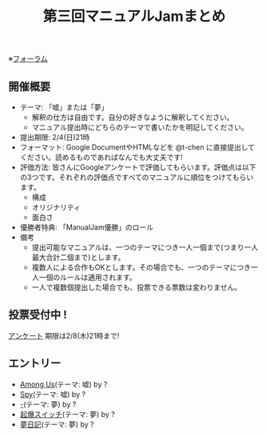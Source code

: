 ﻿---
layout: default
title: 第三回マニュアルJamまとめ
description: KTaNE Japanで開催された第三回マニュアルJamのまとめです
lang: ja_JP
---

※[フォーラム](https://canary.discord.com/channels/874852992501813310/1197824533193838683)

## 開催概要
* テーマ: 「嘘」または「夢」
  * 解釈の仕方は自由です。自分の好きなように解釈してください。
  * マニュアル提出時にどちらのテーマで書いたかを明記してください。
* 提出期限: 2/4(日)21時
* フォーマット: Google DocumentやHTMLなどを @t-chen に直接提出してください。読めるものであればなんでも大丈夫です!
* 評価方法: 皆さんにGoogleアンケートで評価してもらいます。評価点は以下の3つです。それぞれの評価点ですべてのマニュアルに順位をつけてもらいます。
  * 構成
  * オリジナリティ
  * 面白さ
* 優勝者特典: 「ManualJam優勝」のロール
* 備考
  * 提出可能なマニュアルは、一つのテーマにつき一人一個まで(つまり一人最大合計二個まで)とします。
  * 複数人による合作もOKとします。その場合でも、一つのテーマにつき一人一個のルールは適用されます。
  * 一人で複数個提出した場合でも、投票できる票数は変わりません。

## 投票受付中 !
[アンケート](https://docs.google.com/forms/d/10B1SzkbCwJXkQrlkm7w8aTSdvxNy2D4pfIF6Fx6Miic)
期限は2/8(木)21時まで!

## エントリー

* [Among Us](https://tepel-chen.github.io/ModuleJamJP3/Among%20Us.pdf)(テーマ: 嘘) by ?
* [Spy](https://tepel-chen.github.io/ModuleJamJP3/Spy.html)(テーマ: 嘘) by ?
* [-](https://tepel-chen.github.io/ModuleJamJP3/-.html)(テーマ: 夢) by ?
* [起爆スイッチ](https://tepel-chen.github.io/ModuleJamJP3/Tapiring%20Switches.html)(テーマ: 夢) by ?
* [夢日記](https://tepel-chen.github.io/ModuleJamJP3/Dream%20Diary.html)(テーマ: 夢) by ?